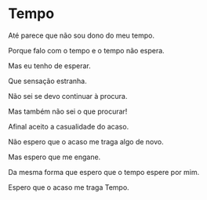 # Tempo

Até parece que não sou dono do meu tempo.

Porque falo com o tempo e o tempo não espera.

Mas eu tenho de esperar.

Que sensação estranha.

Não sei se devo continuar à procura.

Mas também não sei o que procurar!

Afinal aceito a casualidade do acaso.

Não espero que o acaso me traga algo de novo.

Mas espero que me engane.

Da mesma forma que espero que o tempo espere por mim.

Espero que o acaso me traga Tempo.